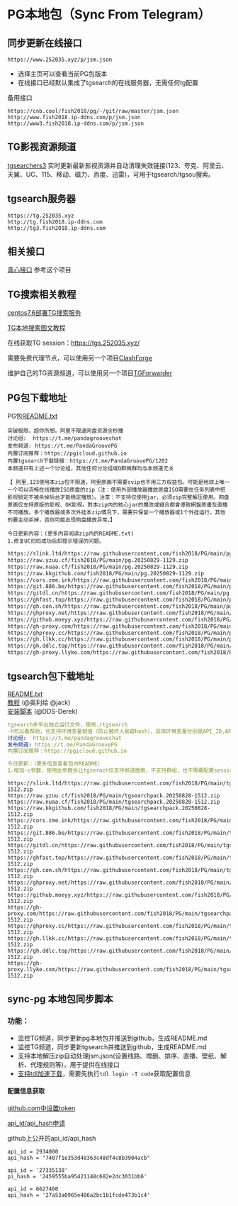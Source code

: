 # PG本地包（Sync From Telegram）

## 同步更新在线接口
```
https://www.252035.xyz/p/jsm.json
```
- 选择主页可以查看当前PG包版本  
- 在线接口已经默认集成了tgsearch的在线服务器，无需任何tg配置

备用接口
```
https://cnb.cool/fish2018/pg/-/git/raw/master/jsm.json
http://www.fish2018.ip-ddns.com/p/jsm.json
http://www3.fish2018.ip-ddns.com/p/jsm.json
```


## TG影视资源频道
[tgsearchers3](https://t.me/s/tgsearchers3) 实时更新最新影视资源并自动清理失效链接(123、夸克、阿里云、天翼、UC、115、移动、磁力、百度、迅雷)，可用于tgsearch/tgsou搜索。

## tgsearch服务器
```
https://tg.252035.xyz
http://tg.fish2018.ip-ddns.com
http://tg3.fish2018.ip-ddns.com
```


## 相关接口
[真心接口](https://github.com/fish2018/ZX) 参考这个项目

## TG搜索相关教程

[centos7.6部署TG搜索服务](https://github.com/fish2018/lib/blob/main/教程/centos7.6部署TG搜索服务.md)  

[TG本地搜索图文教程](https://github.com/fish2018/lib/blob/main/教程/关于TG本地搜索图文教程-PG.pdf)

在线获取TG session：https://tgs.252035.xyz/

需要免费代理节点，可以使用另一个项目[ClashForge](https://github.com/fish2018/ClashForge)  

维护自己的TG资源频道，可以使用另一个项目[TGForwarder](https://github.com/fish2018/TGForwarder)  


## PG包下载地址
PG包[README.txt](https://www.252035.xyz/p/README.txt)  
```text
突破极限，超你所想。阿里不限速网盘资源全秒播
讨论组:  https://t.me/pandagroovechat
发布频道: https://t.me/PandaGroovePG                                                                                   
内置订阅推荐：https://pgicloud.github.io
内置tgsearch下载链接：https://t.me/PandaGroovePG/1202
本频道只有上述一个讨论组，其他任何讨论组或Q群微群均与本频道无关

【 阿里,123使用本zip包不限速，阿里原画不需要svip也不用三方权益包。可能是地球上唯一一个可以流畅在线播放ISO原盘的zip（注：使用外部播放器播放原盘ISO需要在任务列表中把影视锁定不被杀掉后台才能稳定播放）。注意：不支持仅使用jar，必须zip完整解压使用。网盘原画仅支持原版的影视、OK影视。對本zip内的核心jar的魔改或縫合都會導致網盤原畫及直播不可播放。多个播放器或多次外挂本zip情况下，需要只保留一个播放器或1个外挂运行，其他的要主动杀掉，否则可能出现网盘播放异常。】

今日更新内容：(更多内容阅读zip内的README.txt)
1.修复UC扫码成功后却提示错误的问题。
```

```bash
https://slink.ltd/https://raw.githubusercontent.com/fish2018/PG/main/pg.20250829-1129.zip
https://raw.yzuu.cf/fish2018/PG/main/pg.20250829-1129.zip
https://raw.nuaa.cf/fish2018/PG/main/pg.20250829-1129.zip
https://raw.kkgithub.com/fish2018/PG/main/pg.20250829-1129.zip
https://cors.zme.ink/https://raw.githubusercontent.com/fish2018/PG/main/pg.20250829-1129.zip
https://git.886.be/https://raw.githubusercontent.com/fish2018/PG/main/pg.20250829-1129.zip
https://gitdl.cn/https://raw.githubusercontent.com/fish2018/PG/main/pg.20250829-1129.zip
https://ghfast.top/https://raw.githubusercontent.com/fish2018/PG/main/pg.20250829-1129.zip
https://gh.con.sh/https://raw.githubusercontent.com/fish2018/PG/main/pg.20250829-1129.zip
https://ghproxy.net/https://raw.githubusercontent.com/fish2018/PG/main/pg.20250829-1129.zip
https://github.moeyy.xyz/https://raw.githubusercontent.com/fish2018/PG/main/pg.20250829-1129.zip
https://gh-proxy.com/https://raw.githubusercontent.com/fish2018/PG/main/pg.20250829-1129.zip
https://ghproxy.cc/https://raw.githubusercontent.com/fish2018/PG/main/pg.20250829-1129.zip
https://gh.llkk.cc/https://raw.githubusercontent.com/fish2018/PG/main/pg.20250829-1129.zip
https://gh.ddlc.top/https://raw.githubusercontent.com/fish2018/PG/main/pg.20250829-1129.zip
https://gh-proxy.llyke.com/https://raw.githubusercontent.com/fish2018/PG/main/pg.20250829-1129.zip
```

## tgsearch包下载地址
[README.txt](https://www.252035.xyz/README.txt)    
[教程](https://github.com/fish2018/lib) (@奥利给 @jack)  
[安装脚本](https://github.com/DDS-Derek/alist-tvbox-script)  (@DDS-Derek)  

```yaml
tgsearch多平台独立运行文件，使用./tgsearch
-h可以看帮助，也支持环境变量赋值（防止被坏人偷窥hash），具体环境变量分别是API_ID,API_HASH,STRINGSESSION,API_PROXY,API_SESSION_V1,CACHE_DIR。
讨论组:  https://t.me/pandagroovechat
发布频道: https://t.me/PandaGroovePG
内置订阅推荐：https://pgicloud.github.io

今日更新：（更多信息查看包内README）
1.增加-c参数，使用此参数会让tgserach仅支持频道搜索，不支持群组，也不需要配置sessionV1和V2
```

```shell
https://slink.ltd/https://raw.githubusercontent.com/fish2018/PG/main/tgsearchpack.20250828-1512.zip
https://raw.yzuu.cf/fish2018/PG/main/tgsearchpack.20250828-1512.zip
https://raw.nuaa.cf/fish2018/PG/main/tgsearchpack.20250828-1512.zip
https://raw.kkgithub.com/fish2018/PG/main/tgsearchpack.20250828-1512.zip
https://cors.zme.ink/https://raw.githubusercontent.com/fish2018/PG/main/tgsearchpack.20250828-1512.zip
https://git.886.be/https://raw.githubusercontent.com/fish2018/PG/main/tgsearchpack.20250828-1512.zip
https://gitdl.cn/https://raw.githubusercontent.com/fish2018/PG/main/tgsearchpack.20250828-1512.zip
https://ghfast.top/https://raw.githubusercontent.com/fish2018/PG/main/tgsearchpack.20250828-1512.zip
https://gh.con.sh/https://raw.githubusercontent.com/fish2018/PG/main/tgsearchpack.20250828-1512.zip
https://ghproxy.net/https://raw.githubusercontent.com/fish2018/PG/main/tgsearchpack.20250828-1512.zip
https://github.moeyy.xyz/https://raw.githubusercontent.com/fish2018/PG/main/tgsearchpack.20250828-1512.zip
https://gh-proxy.com/https://raw.githubusercontent.com/fish2018/PG/main/tgsearchpack.20250828-1512.zip
https://ghproxy.cc/https://raw.githubusercontent.com/fish2018/PG/main/tgsearchpack.20250828-1512.zip
https://gh.llkk.cc/https://raw.githubusercontent.com/fish2018/PG/main/tgsearchpack.20250828-1512.zip
https://gh.ddlc.top/https://raw.githubusercontent.com/fish2018/PG/main/tgsearchpack.20250828-1512.zip
https://gh-proxy.llyke.com/https://raw.githubusercontent.com/fish2018/PG/main/tgsearchpack.20250828-1512.zip
```

## sync-pg 本地包同步脚本

### 功能：
- 监控TG频道，同步更新pg本地包并推送到github，生成README.md
- 监控TG频道，同步更新tgsearch并推送到github，生成README.md
- 支持本地解压zip自动处理jsm.json(设置线路、增删、排序、直播、壁纸、解析、代理规则等)，用于提供在线接口
- [支持tdl加速下载](https://docs.iyear.me/tdl/)，需要先执行`tdl login -T code`获取配置信息

#### 配置信息获取

[github.com中设置token](https://github.com/settings/tokens)  

[api_id/api_hash申请](https://my.telegram.org/ )   

github上公开的api_id/api_hash
```
api_id = 2934000
api_hash = "7407f1e353d48363c48df4c8b3904acb"

api_id = '27335138'
pi_hash = '2459555ba95421148c682e2dc3031bb6'

api_id = 6627460
api_hash = '27a53a0965e486a2bc1b1fcde473b1c4'
```
